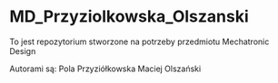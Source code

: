 # MD_Przyziolkowska_Olszanski

To jest repozytorium stworzone na potrzeby przedmiotu Mechatronic Design

Autorami są:
Pola Przyziółkowska
Maciej Olszański
